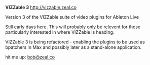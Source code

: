 <strong>VIZZable 3</strong>
http://vizzable.zeal.co

Version 3 of the VIZZable suite of video plugins for Ableton Live 


Still early days here.   This will probably only be relevent for those particularly interested in where VIZZable is heading.

VIZZable 3 is being refactored - enabling the plugins to be used as bpatchers in Max and possibly later as a stand-alone application.

hit me up: bob@zeal.co


